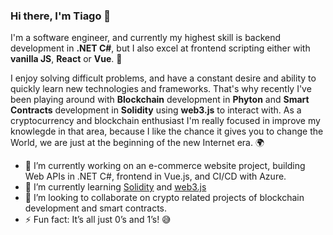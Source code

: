 ### Hi there, I'm Tiago 👋

I'm a software engineer, and currently my highest skill is backend development in **.NET C#**, but I also excel at frontend scripting either with **vanilla JS**, **React** or **Vue**. 🔋

I enjoy solving difficult problems, and have a constant desire and ability to quickly learn new technologies and frameworks. That's why recently I've been playing around with **Blockchain** development in **Phyton** and **Smart Contracts** development in **Solidity** using **web3.js** to interact with. As a cryptocurrency and blockchain enthusiast I'm really focused in improve my knowlegde in that area, because I like the chance it gives you to change the World, we are just at the beginning of the new Internet era. 🌍


- 🔭 I’m currently working on an e-commerce website project, building Web APIs in .NET C#, frontend in Vue.js, and CI/CD with Azure.
- 🌱 I’m currently learning [Solidity](https://docs.soliditylang.org/en/latest/) and [web3.js](https://web3js.readthedocs.io/en/v1.7.0/)
- 👯 I’m looking to collaborate on crypto related projects of blockchain development and smart contracts.
- ⚡ Fun fact: It’s all just 0’s and 1’s! 😅
